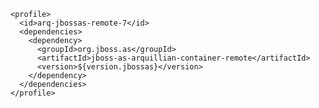     <profile>
      <id>arq-jbossas-remote-7</id>
      <dependencies>
        <dependency>
          <groupId>org.jboss.as</groupId>
          <artifactId>jboss-as-arquillian-container-remote</artifactId>
          <version>${version.jbossas}</version>
        </dependency>
      </dependencies>
    </profile>
